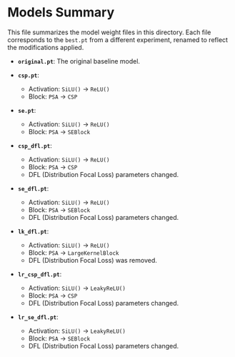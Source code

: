 # Models Summary

This file summarizes the model weight files in this directory. Each file corresponds to the `best.pt` from a different experiment, renamed to reflect the modifications applied.

- **`original.pt`**: The original baseline model.

- **`csp.pt`**: 
  - Activation: `SiLU()` -> `ReLU()`
  - Block: `PSA` -> `CSP`

- **`se.pt`**:
  - Activation: `SiLU()` -> `ReLU()`
  - Block: `PSA` -> `SEBlock`

- **`csp_dfl.pt`**:
  - Activation: `SiLU()` -> `ReLU()`
  - Block: `PSA` -> `CSP`
  - DFL (Distribution Focal Loss) parameters changed.

- **`se_dfl.pt`**:
  - Activation: `SiLU()` -> `ReLU()`
  - Block: `PSA` -> `SEBlock`
  - DFL (Distribution Focal Loss) parameters changed.

- **`lk_dfl.pt`**:
  - Activation: `SiLU()` -> `ReLU()`
  - Block: `PSA` -> `LargeKernelBlock`
  - DFL (Distribution Focal Loss) was removed.

- **`lr_csp_dfl.pt`**:
  - Activation: `SiLU()` -> `LeakyReLU()`
  - Block: `PSA` -> `CSP`
  - DFL (Distribution Focal Loss) parameters changed.

- **`lr_se_dfl.pt`**:
  - Activation: `SiLU()` -> `LeakyReLU()`
  - Block: `PSA` -> `SEBlock`
  - DFL (Distribution Focal Loss) parameters changed.
